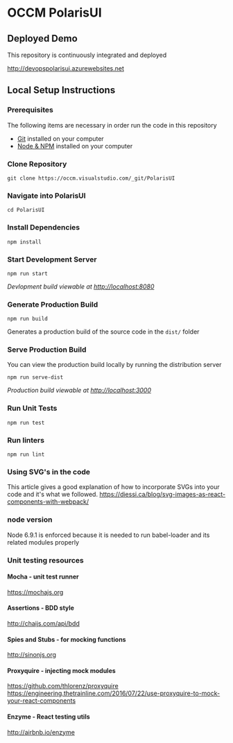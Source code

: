 # OCCM PolarisUI

## Deployed Demo

This repository is continuously integrated and deployed

http://devopspolarisui.azurewebsites.net

## Local Setup Instructions

### Prerequisites

The following items are necessary in order run the code in this repository
- [Git](http://git-scm.com) installed on your computer
- [Node & NPM](http://nodejs.org) installed on your computer

### Clone Repository
```
git clone https://occm.visualstudio.com/_git/PolarisUI
```

### Navigate into PolarisUI

```
cd PolarisUI
```

### Install Dependencies
```
npm install
```

### Start Development Server
```
npm run start
```

*Devlopment build viewable at [http://localhost:8080](http://localhost:8080)*

### Generate Production Build
```
npm run build
```

Generates a production build of the source code in the `dist/` folder

### Serve Production Build

You can view the production build locally by running the distribution server

```
npm run serve-dist
```

*Production build viewable at [http://localhost:3000](http://localhost:3000)*

### Run Unit Tests
```
npm run test
```

### Run linters
```
npm run lint
```

### Using SVG's in the code

This article gives a good explanation of how to incorporate SVGs into your code and it's what we followed.
https://diessi.ca/blog/svg-images-as-react-components-with-webpack/

### node version
Node 6.9.1 is enforced because it is needed to run babel-loader and its related modules properly

### Unit testing resources

#### Mocha - unit test runner
https://mochajs.org

#### Assertions - BDD style
http://chaijs.com/api/bdd

#### Spies and Stubs - for mocking functions
http://sinonjs.org

#### Proxyquire - injecting mock modules
https://github.com/thlorenz/proxyquire
https://engineering.thetrainline.com/2016/07/22/use-proxyquire-to-mock-your-react-components

#### Enzyme - React testing utils
http://airbnb.io/enzyme

